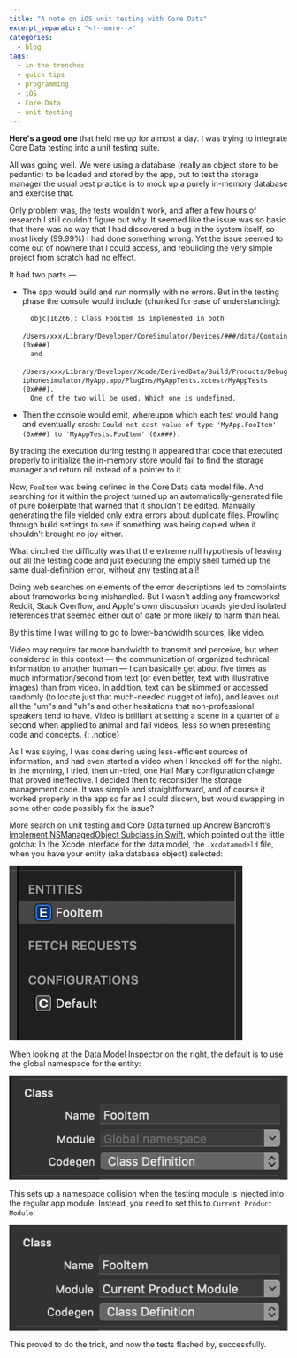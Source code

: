 ```yaml
---
title: "A note on iOS unit testing with Core Data"
excerpt_separator: "<!--more-->"
categories:
  - blog
tags:
  - in the trenches
  - quick tips
  - programming
  - iOS
  - Core Data
  - unit testing
---
```


**Here's a good one** that held me up for almost a day.  I was trying to integrate Core Data testing into a unit testing suite.  

All was going well.  We were using a database (really an object store to be pedantic) to be loaded and stored by the app, but to test the storage manager the usual best practice is to mock up a purely in-memory database and exercise that.

Only problem was, the tests wouldn't work, and after a few hours of research I still couldn't figure out why.  It seemed like the issue was so basic that there was no way that I had discovered a bug in the system itself, so most likely (99.99%) I had done something wrong. Yet the issue seemed to come out of nowhere that I could access, and rebuilding the very simple project from scratch had no effect.

<!--more-->

It had two parts —

* The app would build and run normally with no errors. But in the testing phase the console would include (chunked for ease of understanding):

		
		objc[16266]: Class FooItem is implemented in both 
		/Users/xxx/Library/Developer/CoreSimulator/Devices/###/data/Containers/Bundle/Application/###/MyApp.app/MyApp (0x###) 
		and 
		/Users/xxx/Library/Developer/Xcode/DerivedData/Build/Products/Debug-iphonesimulator/MyApp.app/PlugIns/MyAppTests.xctest/MyAppTests (0x###). 
		One of the two will be used. Which one is undefined.
		

* Then the console would emit, whereupon which each test would hang and eventually crash: `Could not cast value of type 'MyApp.FooItem' (0x###) to 'MyAppTests.FooItem' (0x###).`
		

By tracing the execution during testing it appeared that code that executed properly to initialize the in-memory store would fail to find the storage manager and return nil instead of a pointer to it.

Now, `FooItem` was being defined in the Core Data data model file. And searching for it within the project turned up an automatically-generated file of pure boilerplate that warned that it shouldn't be edited. Manually generating the file yielded only extra errors about duplicate files. Prowling through build settings to see if something was being copied when it shouldn't brought no joy either.

What cinched the difficulty was that the extreme null hypothesis of leaving out all the testing code and just executing the empty shell turned up the same dual-definition error, without any testing at all!

Doing web searches on elements of the error descriptions led to complaints about frameworks being mishandled.  But I wasn't adding any frameworks!  Reddit, Stack Overflow, and Apple's own discussion boards yielded isolated references that seemed either out of date or more likely to harm than heal.

By this time I was willing to go to lower-bandwidth sources, like video. 

Video may require far more bandwidth to transmit and perceive, but when considered in this context — the communication of organized technical information to another human — I can basically get about five times as much information/second from text (or even better, text with illustrative images) than from video. In addition, text can be skimmed or accessed randomly (to locate just that much-needed nugget of info), and leaves out all the "um"s and "uh"s and other hesitations that non-professional speakers tend to have. Video is brilliant at setting a scene in a quarter of a second when applied to animal and fail videos, less so when presenting code and concepts.
{: .notice}

As I was saying, I was considering using less-efficient sources of information, and had even started a video when I knocked off for the night.  In the morning, I tried, then un-tried, one Hail Mary configuration change that proved ineffective. I decided then to reconsider the storage management code.  It was simple and straightforward, and of course it worked properly in the app so far as I could discern, but would swapping in some other code possibly fix the issue?

More search on unit testing and Core Data turned up Andrew Bancroft’s [Implement NSManagedObject Subclass in Swift](https://www.andrewcbancroft.com/2014/07/17/implement-nsmanagedobject-subclass-in-swift/), which pointed out the little gotcha: In the Xcode interface for the data model, the `.xcdatamodeld` file, when you have your entity (aka database object) selected: 

![fooitem-entity-select.png](/assets/images/fooitem-entity-select.png)

When looking at the Data Model Inspector on the right, the default is to use the global namespace for the entity:

![fooitem-before.png](/assets/images/fooitem-before.png)

This sets up a namespace collision when the testing module is injected into the regular app module. Instead, you need to set this to `Current Product Module`:

![fooitem-after.png](/assets/images/fooitem-after.png)

This proved to do the trick, and now the tests flashed by, successfully.
